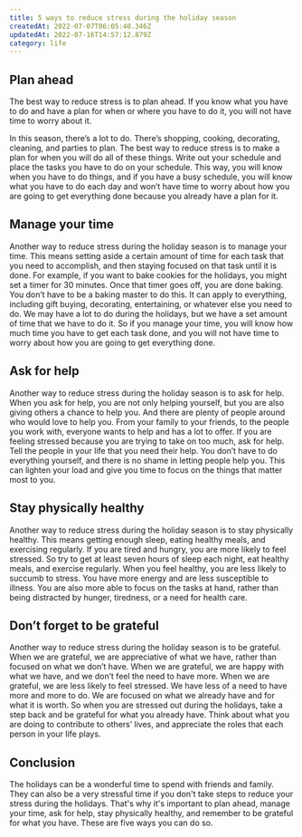 ```yaml
---
title: 5 ways to reduce stress during the holiday season
createdAt: 2022-07-07T06:05:40.346Z
updatedAt: 2022-07-16T14:57:12.879Z
category: life
---
```


## Plan ahead

The best way to reduce stress is to plan ahead. If you know what you have to do and have a plan for when or where you have to do it, you will not have time to worry about it.

In this season, there’s a lot to do. There’s shopping, cooking, decorating, cleaning, and parties to plan. The best way to reduce stress is to make a plan for when you will do all of these things. Write out your schedule and place the tasks you have to do on your schedule. This way, you will know when you have to do things, and if you have a busy schedule, you will know what you have to do each day and won’t have time to worry about how you are going to get everything done because you already have a plan for it.

## Manage your time

Another way to reduce stress during the holiday season is to manage your time. This means setting aside a certain amount of time for each task that you need to accomplish, and then staying focused on that task until it is done.
For example, if you want to bake cookies for the holidays, you might set a timer for 30 minutes. Once that timer goes off, you are done baking. You don’t have to be a baking master to do this. It can apply to everything, including gift buying, decorating, entertaining, or whatever else you need to do.
We may have a lot to do during the holidays, but we have a set amount of time that we have to do it. So if you manage your time, you will know how much time you have to get each task done, and you will not have time to worry about how you are going to get everything done.

## Ask for help

Another way to reduce stress during the holiday season is to ask for help. When you ask for help, you are not only helping yourself, but you are also giving others a chance to help you.
And there are plenty of people around who would love to help you. From your family to your friends, to the people you work with, everyone wants to help and has a lot to offer.
If you are feeling stressed because you are trying to take on too much, ask for help. Tell the people in your life that you need their help. You don’t have to do everything yourself, and there is no shame in letting people help you. This can lighten your load and give you time to focus on the things that matter most to you.

## Stay physically healthy

Another way to reduce stress during the holiday season is to stay physically healthy. This means getting enough sleep, eating healthy meals, and exercising regularly.
If you are tired and hungry, you are more likely to feel stressed. So try to get at least seven hours of sleep each night, eat healthy meals, and exercise regularly.
When you feel healthy, you are less likely to succumb to stress. You have more energy and are less susceptible to illness. You are also more able to focus on the tasks at hand, rather than being distracted by hunger, tiredness, or a need for health care.

## Don’t forget to be grateful

Another way to reduce stress during the holiday season is to be grateful. When we are grateful, we are appreciative of what we have, rather than focused on what we don’t have. When we are grateful, we are happy with what we have, and we don’t feel the need to have more.
When we are grateful, we are less likely to feel stressed. We have less of a need to have more and more to do. We are focused on what we already have and for what it is worth.
So when you are stressed out during the holidays, take a step back and be grateful for what you already have. Think about what you are doing to contribute to others’ lives, and appreciate the roles that each person in your life plays.

## Conclusion

The holidays can be a wonderful time to spend with friends and family. They can also be a very stressful time if you don't take steps to reduce your stress during the holidays. That's why it's important to plan ahead, manage your time, ask for help, stay physically healthy, and remember to be grateful for what you have. These are five ways you can do so.

